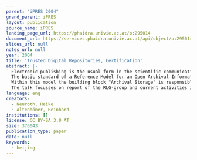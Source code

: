 ```yaml
---
parent: "iPRES 2004"
grand_parent: iPRES
layout: publication
source_name: iPRES
landing_page_url: https://phaidra.univie.ac.at/o:295014
document_url: https://services.phaidra.univie.ac.at/api/object/o:295014/download
slides_url: null
notes_url: null
year: 2004
title: 'Trusted Digital Repositories, Certification'
abstract: |-
  Electronic publishing is the usual form in the scientific communication: easy to handle, worldwide available and accessible at every time. But digital information objects are in the deep sense of the word much more fragile than traditional paper based information. They can be easily altered, damaged or become unreadable especially in the long run of time. In this situation a special deposit system is necessary, which supports procedures to preserve electronic publications (online and offline) and keeps them accessible through time. To implement such a system, specific standards, technologies, and procedures are needed.
  The basic standard of a Reference Model for an Open Archival Information System – OAIS describes the situation in principal. The OAIS generic model consists of functional entities with well-defined interfaces and introduces a concept of packages to standardize and interconnect preservable content and metadata.
  Within this model the building block "Archival Storage" is responsible for keeping intact the bitstream of the digital object's preservation master. It may either be the original bitstream or the result of one of several migration procedures in the archive life cycle of the digital object. Whatever strategy will be followed in the future to provide access to the digital content, it will depend on the existence of a bitstream, the integrity and authenticity of which has been kept in order over the years. An OCLC/RLG working group has done groundbreaking work: The report "Attributes of a Trusted Digital Repository" has articulated a framework of attributes and responsibilities for trusted, reliable and sustainable digital repositories.
  The talk focusses on report of the RLG-group and current activities in Germany to handle and standardize the requirements for trusted repositories.
language: eng
creators:
  - Neuroth, Heike
  - Altenhöner, Reinhard
institutions: []
license: CC BY-SA 3.0 AT
size: 376043
publication_type: paper
date: null
keywords:
  - beijing
---
```


